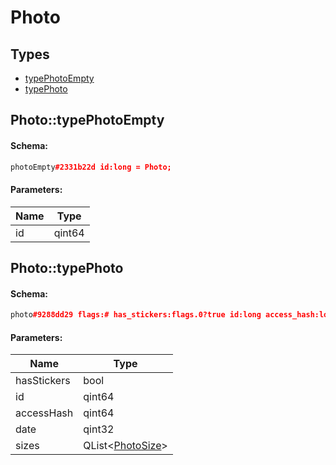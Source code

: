 # Photo

## Types

* [typePhotoEmpty](#phototypephotoempty)
* [typePhoto](#phototypephoto)

## Photo::typePhotoEmpty

#### Schema:

```c++
photoEmpty#2331b22d id:long = Photo;
```

#### Parameters:

|Name|Type|
|----|----|
|id|qint64|

## Photo::typePhoto

#### Schema:

```c++
photo#9288dd29 flags:# has_stickers:flags.0?true id:long access_hash:long date:int sizes:Vector<PhotoSize> = Photo;
```

#### Parameters:

|Name|Type|
|----|----|
|hasStickers|bool|
|id|qint64|
|accessHash|qint64|
|date|qint32|
|sizes|QList&lt;[PhotoSize](photosize.md)&gt;|

